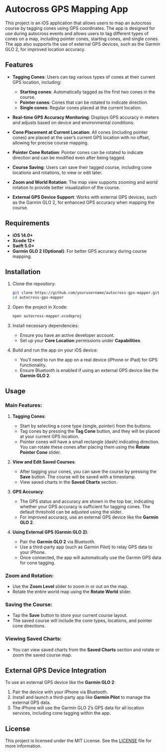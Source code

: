 # Autocross GPS Mapping App

This project is an iOS application that allows users to map an autocross course by tagging cones using GPS coordinates. The app is designed for use during autocross events and allows users to tag different types of cones on a map, including pointer cones, starting cones, and single cones. The app also supports the use of external GPS devices, such as the Garmin GLO 2, for improved location accuracy.

## Features

- **Tagging Cones**: Users can tag various types of cones at their current GPS location, including:
  - **Starting cones**: Automatically tagged as the first two cones in the course.
  - **Pointer cones**: Cones that can be rotated to indicate direction.
  - **Single cones**: Regular cones placed at the current location.
  
- **Real-time GPS Accuracy Monitoring**: Displays GPS accuracy in meters and adjusts based on device and environmental conditions.
  
- **Cone Placement at Current Location**: All cones (including pointer cones) are placed at the user’s current GPS location with no offset, allowing for precise course mapping.
  
- **Pointer Cone Rotation**: Pointer cones can be rotated to indicate direction and can be modified even after being tagged.

- **Course Saving**: Users can save their tagged course, including cone locations and rotations, to view or edit later.

- **Zoom and World Rotation**: The map view supports zooming and world rotation to provide better visualization of the course.

- **External GPS Device Support**: Works with external GPS devices, such as the Garmin GLO 2, for enhanced GPS accuracy when mapping the course.

## Requirements

- **iOS 14.0+**
- **Xcode 12+**
- **Swift 5.0+**
- **Garmin GLO 2 (Optional)**: For better GPS accuracy during course mapping.

## Installation

1. Clone the repository:

    ```bash
    git clone https://github.com/yourusername/autocross-gps-mapper.git
    cd autocross-gps-mapper
    ```

2. Open the project in Xcode:

    ```bash
    open autocross-mapper.xcodeproj
    ```

3. Install necessary dependencies:
   - Ensure you have an active developer account.
   - Set up your **Core Location** permissions under **Capabilities**.

4. Build and run the app on your iOS device:
   - You’ll need to run the app on a real device (iPhone or iPad) for GPS functionality.
   - Ensure Bluetooth is enabled if using an external GPS device like the **Garmin GLO 2**.

## Usage

### Main Features:

1. **Tagging Cones**:
   - Start by selecting a cone type (single, pointer) from the buttons.
   - Tag cones by pressing the **Tag Cone** button, and they will be placed at your current GPS location.
   - Pointer cones will have a small rectangle (dash) indicating direction. You can rotate these cones after placing them using the **Rotate Pointer Cone** slider.

2. **View and Edit Saved Courses**:
   - After tagging your cones, you can save the course by pressing the **Save** button. The course will be saved with a timestamp.
   - View saved charts in the **Saved Charts** section.

3. **GPS Accuracy**:
   - The GPS status and accuracy are shown in the top bar, indicating whether your GPS accuracy is sufficient for tagging cones. The default threshold can be adjusted using the slider.
   - For improved accuracy, use an external GPS device like the **Garmin GLO 2**.

4. **Using External GPS (Garmin GLO 2)**:
   - Pair the **Garmin GLO 2** via Bluetooth.
   - Use a third-party app (such as Garmin Pilot) to relay GPS data to your iPhone.
   - Once connected, the app will automatically use the Garmin GPS data for cone tagging.

### Zoom and Rotation:
- Use the **Zoom Level** slider to zoom in or out on the map.
- Rotate the entire world map using the **Rotate World** slider.

### Saving the Course:
- Tap the **Save** button to store your current course layout.
- The saved course will include the cone types, locations, and pointer cone directions.

### Viewing Saved Charts:
- You can view saved charts from the **Saved Charts** section and rotate or zoom the saved course map.

## External GPS Device Integration

To use an external GPS device like the **Garmin GLO 2**:

1. Pair the device with your iPhone via Bluetooth.
2. Install and launch a third-party app like **Garmin Pilot** to manage the external GPS data.
3. The iPhone will use the Garmin GLO 2’s GPS data for all location services, including cone tagging within the app.


## License

This project is licensed under the MIT License. See the [LICENSE](LICENSE) file for more information.
